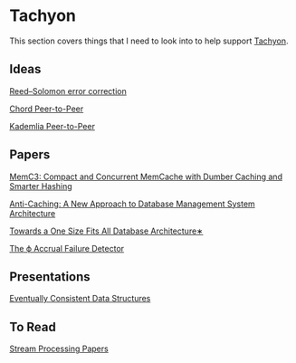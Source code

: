 # Tachyon

This section covers things that I need to look into to help support [Tachyon](github.com/amplab/tachyon).

## Ideas

[Reed–Solomon error correction](http://en.m.wikipedia.org/wiki/Reed%E2%80%93Solomon_error_correction)

[Chord Peer-to-Peer](http://en.m.wikipedia.org/wiki/Chord_(peer-to-peer))

[Kademlia Peer-to-Peer](http://en.m.wikipedia.org/wiki/Kademlia)

## Papers

[MemC3: Compact and Concurrent MemCache with Dumber Caching and Smarter Hashing](https://www.usenix.org/system/files/conference/nsdi13/nsdi13-final197.pdf)

[Anti-Caching: A New Approach to Database Management System Architecture](http://www.vldb.org/pvldb/vol6/p1942-debrabant.pdf)

[Towards a One Size Fits All Database Architecture∗](http://www.cidrdb.org/cidr2011/Papers/CIDR11_Paper25.pdf)

[The ϕ Accrual Failure Detector](http://ddg.jaist.ac.jp/pub/HDY+04.pdf)

## Presentations

[Eventually Consistent Data Structures](http://vimeo.com/43903960)

## To Read

[Stream Processing Papers](https://wiki.apache.org/samza/StreamProcessingPapers)
